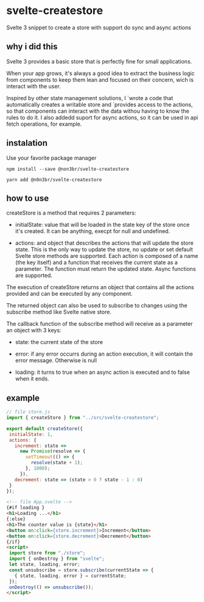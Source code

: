 # svelte-createstore
Svelte 3 snippet to create a store with support do sync and async actions

## why i did this

Svelte 3 provides a basic store that is perfectly fine for small applications.

When your app grows, it's always a good idea to extract the business logic from components to keep them lean and focused on their concern, wich is interact with the user.

Inspired by other state management solutions, I ´wrote a code that automatically creates a writable store and ´provides access to the actions, so that components can interact with the data withou having to know the rules to do it. 
I also addedd suport for async actions, so it can be used in api fetch operations, for example.

## instalation

Use your favorite package manager
```node
npm install --save @non3br/svelte-createstore

yarn add @n0n3br/svelte-createstore
```

## how to use

createStore is a method that requires 2 parameters:

  * initialState: value that will be loaded in the state key of the store once it's created. It can be anything, execpt for null and undefined.
  
  * actions: and object that describes the actions that will update the store state. This is the only way to update the store, no update or set default Svelte store methods are supported. Each action is composed of a name (the key itself) and a function that receives the current state as a parameter. The function must return the updated state. Async functions are supported.

The execution of createStore returns an object that contains all the actions provided and can be executed by any component.

The returned object can also be used to subscribe to changes using the subscribe method like Svelte native store. 

The callback function of the subscribe method will receive as a parameter an object with 3 keys:

  * state: the current state of the store
    
  * error: if any error occurrs during an action execution, it will contain the error message. Otherwise is null
    
  * loading: it turns to true when an async action is executed and to false when it ends.
  
 ## example
 
 ```javascript
 // file store.js
 import { createStore } from "../src/svelte-createstore";

export default createStore({
  initialState: 1,
  actions: {
    increment: state =>
      new Promise(resolve => {
        setTimeout(() => {
          resolve(state + 1);
        }, 1000);
      }),
    decrement: state => (state > 0 ? state - 1 : 0)
  }
});
 
```
 ```html
 <!-- file App.svelte -->
 {#if loading }
 <h1>Loading ...</h1>
 {:else}
 <h1>The counter value is {state}</h1>
 <button on:click={store.increment}>Increment</button>
 <button on:click={store.decrement}>Decrement</button>
 {/if}
<script>
  import store from "./store";
  import { onDestroy } from "svelte";
  let state, loading, error;
  const unsubscribe = store.subscribe(currentState => {
    { state, loading, error } = currentState;
  });
  onDestroy(() => unsubscribe());
</script>


